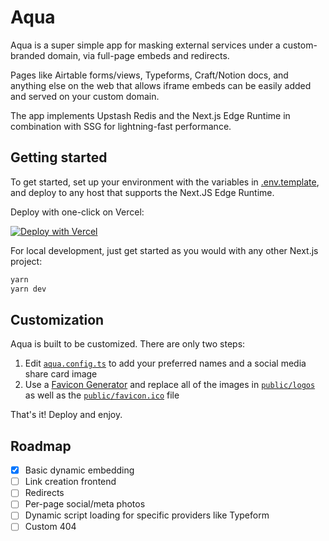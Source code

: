 # Aqua

Aqua is a super simple app for masking external services under a custom-branded domain, via full-page embeds and redirects.

Pages like Airtable forms/views, Typeforms, Craft/Notion docs, and anything else on the web that allows iframe embeds can be easily added and served on your custom domain.

The app implements Upstash Redis and the Next.js Edge Runtime in combination with SSG for lightning-fast performance.

## Getting started

To get started, set up your environment with the variables in [.env.template](.env.template), and deploy to any host that supports the Next.JS Edge Runtime.

Deploy with one-click on Vercel:

[![Deploy with Vercel](https://vercel.com/button)](https://vercel.com/new/clone?repository-url=https%3A%2F%2Fgithub.com%2Fslingshot%2Faqua%2Ftree%2Fmain&env=REDIS_URL,REDIS_TOKEN,API_TOKEN&envDescription=Add%20your%20Upstash%20URL%20%26%20token%2C%20plus%20a%20long%20randomly-generated%20string%20to%20use%20as%20your%20API%20token.&envLink=https%3A%2F%2Fgithub.com%2Fslingshot%2Faqua)

For local development, just get started as you would with any other Next.js project:

```bash
yarn
yarn dev
```

## Customization

Aqua is built to be customized. There are only two steps:

1. Edit [`aqua.config.ts`](aqua.config.ts) to add your preferred names and a social media share card image
2. Use a [Favicon Generator](https://favicon-generator.org) and replace all of the images in [`public/logos`](public/logos) as well as the [`public/favicon.ico`](public/favicon.ico) file

That's it! Deploy and enjoy.

## Roadmap

- [x] Basic dynamic embedding
- [ ] Link creation frontend
- [ ] Redirects
- [ ] Per-page social/meta photos
- [ ] Dynamic script loading for specific providers like Typeform
- [ ] Custom 404
